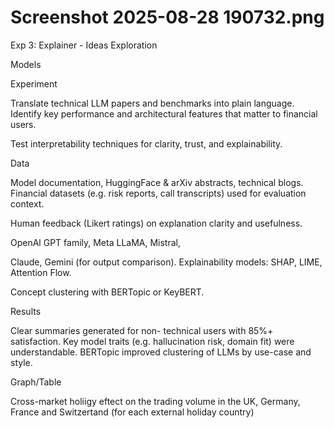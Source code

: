 # Screenshot 2025-08-28 190732.png

Exp 3: Explainer - Ideas Exploration

Models

Experiment

Translate technical LLM papers and
benchmarks into plain language.
Identify key performance and
architectural features that matter to
financial users.

Test interpretability techniques for
clarity, trust, and explainability.

Data

Model documentation, HuggingFace &
arXiv abstracts, technical blogs.
Financial datasets (e.g. risk reports, call
transcripts) used for evaluation
context.

Human feedback (Likert ratings) on
explanation clarity and usefulness.

OpenAl GPT family, Meta LLaMA, Mistral,

Claude, Gemini (for output comparison).
Explainability models: SHAP, LIME,
Attention Flow.

Concept clustering with BERTopic or
KeyBERT.

Results

Clear summaries generated for non-
technical users with 85%+ satisfaction.
Key model traits (e.g. hallucination risk,
domain fit) were understandable.
BERTopic improved clustering of LLMs by
use-case and style.

Graph/Table

Cross-market holiigy eftect on the trading volume in the UK,
Germany, France and Switzertand (for each external holiday country)
